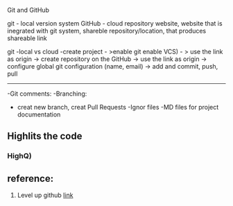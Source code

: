 Git and GitHub

git - local version system
GitHub - cloud repository website, website that is inegrated with git system,
shareble repository/location, that produces shareable link

git
-local vs cloud
-create project - >enable git enable VCS) - > use the  link as origin
 -> create repository on the GitHub -> use the link as origin
 -> configure global git configuration (name, email)
 -> add and commit, push, pull
 _____
 -Git comments:
 -Branching:
 - creat new branch, creat Pull Requests
 -Ignor files
 -MD files for project documentation



## Highlits the code
### HighQ)

## reference:
1. Level up github [link](https://github.com/2022-fall/seleniumProject/blob/master/README.md)


